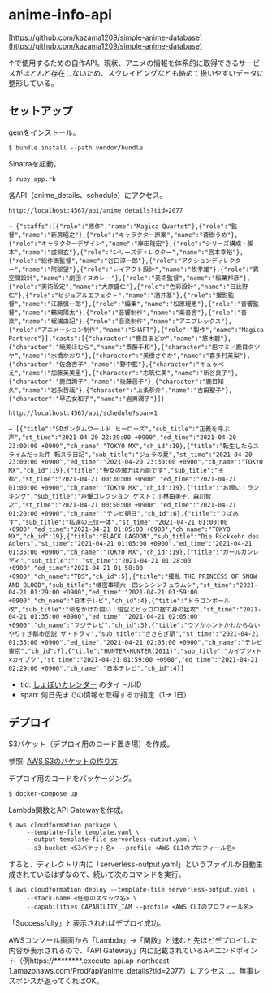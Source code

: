 # anime-info-api

[https://github.com/kazama1209/simple-anime-database](https://github.com/kazama1209/simple-anime-database)

↑で使用するための自作API。現状、アニメの情報を体系的に取得できるサービスがほとんど存在しないため、スクレイピングなども絡めて扱いやすいデータに整形している。

## セットアップ

gemをインストール。

```
$ bundle install --path vendor/bundle
```

Sinatraを起動。

```
$ ruby app.rb
```

各API（anime_details、schedule）にアクセス。

```
http://localhost:4567/api/anime_details?tid=2077

→ {"staffs":[{"role":"原作","name":"Magica Quartet"},{"role":"監督","name":"新房昭之"},{"role":"キャラクター原案","name":"蒼樹うめ"},{"role":"キャラクターデザイン","name":"岸田隆宏"},{"role":"シリーズ構成・脚本","name":"虚淵玄"},{"role":"シリーズディレクター","name":"宮本幸裕"},{"role":"総作画監督","name":"谷口淳一郎"},{"role":"アクションディレクター","name":"阿部望"},{"role":"レイアウト設計","name":"牧孝雄"},{"role":"異空間設計","name":"劇団イヌカレー"},{"role":"美術監督","name":"稲葉邦彦"},{"role":"美術設定","name":"大原盛仁"},{"role":"色彩設計","name":"日比野仁"},{"role":"ビジュアルエフェクト","name":"酒井基"},{"role":"撮影監督","name":"江藤慎一郎"},{"role":"編集","name":"松原理恵"},{"role":"音響監督","name":"鶴岡陽太"},{"role":"音響制作","name":"楽音舎"},{"role":"音楽","name":"梶浦由記"},{"role":"音楽制作","name":"アニプレックス"},{"role":"アニメーション制作","name":"SHAFT"},{"role":"製作","name":"Magica Partners"}],"casts":[{"character":"鹿目まどか","name":"悠木碧"},{"character":"暁美ほむら","name":"斎藤千和"},{"character":"巴マミ／鹿目タツヤ","name":"水橋かおり"},{"character":"美樹さやか","name":"喜多村英梨"},{"character":"佐倉杏子","name":"野中藍"},{"character":"キュゥべえ","name":"加藤英美里"},{"character":"志筑仁美","name":"新谷良子"},{"character":"鹿目詢子","name":"後藤邑子"},{"character":"鹿目知久","name":"岩永哲哉"},{"character":"上条恭介","name":"吉田聖子"},{"character":"早乙女和子","name":"岩男潤子"}]}
```

```
http://localhost:4567/api/schedule?span=1

→ [{"title":"SDガンダムワールド ヒーローズ","sub_title":"正義を呼ぶ声","st_time":"2021-04-20 22:29:00 +0900","ed_time":"2021-04-20 23:00:00 +0900","ch_name":"TOKYO MX","ch_id":19},{"title":"転生したらスライムだった件 転スラ日記","sub_title":"ジュラの夏","st_time":"2021-04-20 23:00:00 +0900","ed_time":"2021-04-20 23:30:00 +0900","ch_name":"TOKYO MX","ch_id":19},{"title":"聖女の魔力は万能です","sub_title":"王都","st_time":"2021-04-21 00:30:00 +0900","ed_time":"2021-04-21 01:00:00 +0900","ch_name":"TOKYO MX","ch_id":19},{"title":"お願い！ランキング","sub_title":"声優コレクション ゲスト：小林由美子、森川智之","st_time":"2021-04-21 00:50:00 +0900","ed_time":"2021-04-21 01:20:00 +0900","ch_name":"テレビ朝日","ch_id":6},{"title":"りばあす","sub_title":"私達の三位一体","st_time":"2021-04-21 01:00:00 +0900","ed_time":"2021-04-21 01:05:00 +0900","ch_name":"TOKYO MX","ch_id":19},{"title":"BLACK LAGOON","sub_title":"Die Rückkehr des Adlers","st_time":"2021-04-21 01:05:00 +0900","ed_time":"2021-04-21 01:35:00 +0900","ch_name":"TOKYO MX","ch_id":19},{"title":"ガールガンレディ","sub_title":"","st_time":"2021-04-21 01:28:00 +0900","ed_time":"2021-04-21 01:58:00 +0900","ch_name":"TBS","ch_id":5},{"title":"擾乱 THE PRINCESS OF SNOW AND BLOOD","sub_title":"機密事項六一四シシシンチュウムシ","st_time":"2021-04-21 01:29:00 +0900","ed_time":"2021-04-21 01:59:00 +0900","ch_name":"日本テレビ","ch_id":4},{"title":"ドラゴンボール改","sub_title":"命をかけた闘い！悟空とピッコロ捨て身の猛攻","st_time":"2021-04-21 01:35:00 +0900","ed_time":"2021-04-21 02:05:00 +0900","ch_name":"フジテレビ","ch_id":3},{"title":"ウソかホントかわからない やりすぎ都市伝説 ザ・ドラマ","sub_title":"きさらぎ駅","st_time":"2021-04-21 01:35:00 +0900","ed_time":"2021-04-21 02:05:00 +0900","ch_name":"テレビ東京","ch_id":7},{"title":"HUNTER×HUNTER(2011)","sub_title":"カイブツ×ト×カイブツ","st_time":"2021-04-21 01:59:00 +0900","ed_time":"2021-04-21 02:29:00 +0900","ch_name":"日本テレビ","ch_id":4}]
```

- tid: [しょぼいカレンダー](https://cal.syoboi.jp/) のタイトルID
- span: 何日先までの情報を取得するか指定（1→ 1日）

## デプロイ

S3バケット（デプロイ用のコード置き場）を作成。

参照: [AWS S3のバケットの作り方](https://qiita.com/miriwo/items/41e488b79fb58fa7c952)

デプロイ用のコードをパッケージング。

```
$ docker-compose up
```

Lambda関数とAPI Gatewayを作成。

```
$ aws cloudformation package \                                                   
     --template-file template.yaml \
     --output-template-file serverless-output.yaml \
     --s3-bucket <S3バケット名> --profile <AWS CLIのプロフィール名>
```

すると、ディレクトリ内に「serverless-output.yaml」というファイルが自動生成されているはずなので、続いて次のコマンドを実行。

```
$ aws cloudformation deploy --template-file serverless-output.yaml \             
     --stack-name <任意のスタック名> \
     --capabilities CAPABILITY_IAM --profile <AWS CLIのプロフィール名>
```

「Successfully」と表示されればデプロイ成功。

AWSコンソール画面から「Lambda」→「関数」と進むと先ほどデプロイした内容が表示されるので、「API Gateway」内に記載されているAPIエンドポイント（例https://********.execute-api.ap-northeast-1.amazonaws.com/Prod/api/anime_details?tid=2077）にアクセスし、無事レスポンスが返ってくればOK。
